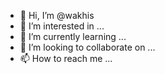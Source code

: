 - 👋 Hi, I’m @wakhis
- 👀 I’m interested in ...
- 🌱 I’m currently learning ...
- 💞️ I’m looking to collaborate on ...
- 📫 How to reach me ...

<!---
wakhis/wakhis is a ✨ special ✨ repository because its `README.md` (this file) appears on your GitHub profile.
You can click the Preview link to take a look at your changes.
--->
